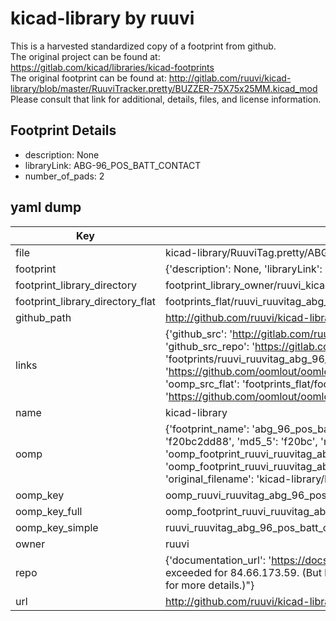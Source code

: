 # kicad-library by ruuvi  
This is a harvested standardized copy of a footprint from github.  
The original project can be found at:  
https://gitlab.com/kicad/libraries/kicad-footprints  
The original footprint can be found at:
http://gitlab.com/ruuvi/kicad-library/blob/master/RuuviTracker.pretty/BUZZER-75X75x25MM.kicad_mod
Please consult that link for additional, details, files, and license information.  
## Footprint Details
* description: None  
* libraryLink: ABG-96_POS_BATT_CONTACT  
* number_of_pads: 2  
## yaml dump  
| Key | Value |  
| --- | --- |  
| file | kicad-library/RuuviTag.pretty/ABG-96_POS_BATT_CONTACT.kicad_mod |  
| footprint | {'description': None, 'libraryLink': 'ABG-96_POS_BATT_CONTACT', 'number_of_pads': 2} |  
| footprint_library_directory | footprint_library_owner/ruuvi_kicad-library |  
| footprint_library_directory_flat | footprints_flat/ruuvi_ruuvitag_abg_96_pos_batt_contact/working |  
| github_path | http://github.com/ruuvi/kicad-library/blob/master/RuuviTag.pretty/ABG-96_POS_BATT_CONTACT.kicad_mod |  
| links | {'github_src': 'http://gitlab.com/ruuvi/kicad-library/blob/master/RuuviTracker.pretty/BUZZER-75X75x25MM.kicad_mod', 'github_src_repo': 'https://gitlab.com/kicad/libraries/kicad-footprints', 'oomp_bot': 'footprints/ruuvi_ruuvitag_abg_96_pos_batt_contact/working', 'oomp_bot_github': 'https://github.com/oomlout/oomlout_oomp_footprint_bot/tree/main/footprints/ruuvi_ruuvitag_abg_96_pos_batt_contact/working', 'oomp_src_flat': 'footprints_flat/footprints_flat/ruuvi_ruuvitag_abg_96_pos_batt_contact/working', 'oomp_src_flat_github': 'https://github.com/oomlout/oomlout_oomp_footprint_src/tree/main/footprints_flat/ruuvi_ruuvitag_abg_96_pos_batt_contact/working'} |  
| name | kicad-library |  
| oomp | {'footprint_name': 'abg_96_pos_batt_contact', 'library_name': 'ruuvitag', 'md5': 'f20bc2dd888c1e7c5498e1439bdb63eb', 'md5_10': 'f20bc2dd88', 'md5_5': 'f20bc', 'md5_6': 'f20bc2', 'oomp_key': 'oomp_ruuvi_ruuvitag_abg_96_pos_batt_contact', 'oomp_key_extra': 'oomp_footprint_ruuvi_ruuvitag_abg_96_pos_batt_contact', 'oomp_key_full': 'oomp_footprint_ruuvi_ruuvitag_abg_96_pos_batt_contact_f20bc2', 'oomp_key_simple': 'ruuvi_ruuvitag_abg_96_pos_batt_contact', 'original_filename': 'kicad-library/RuuviTag.pretty/ABG-96_POS_BATT_CONTACT.kicad_mod', 'owner_name': 'ruuvi'} |  
| oomp_key | oomp_ruuvi_ruuvitag_abg_96_pos_batt_contact |  
| oomp_key_full | oomp_footprint_ruuvi_ruuvitag_abg_96_pos_batt_contact |  
| oomp_key_simple | ruuvi_ruuvitag_abg_96_pos_batt_contact |  
| owner | ruuvi |  
| repo | {'documentation_url': 'https://docs.github.com/rest/overview/resources-in-the-rest-api#rate-limiting', 'message': "API rate limit exceeded for 84.66.173.59. (But here's the good news: Authenticated requests get a higher rate limit. Check out the documentation for more details.)"} |  
| url | http://github.com/ruuvi/kicad-library |  

